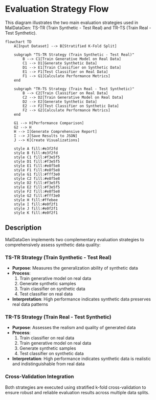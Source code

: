 # Evaluation Strategy Flow

This diagram illustrates the two main evaluation strategies used in MalDataGen: TS-TR (Train Synthetic - Test Real) and TR-TS (Train Real - Test Synthetic).

```mermaid
flowchart TD
    A[Input Dataset] --> B[Stratified K-Fold Split]
    
    subgraph "TS-TR Strategy (Train Synthetic - Test Real)"
        B --> C1[Train Generative Model on Real Data]
        C1 --> D1[Generate Synthetic Data]
        D1 --> E1[Train Classifier on Synthetic Data]
        E1 --> F1[Test Classifier on Real Data]
        F1 --> G1[Calculate Performance Metrics]
    end
    
    subgraph "TR-TS Strategy (Train Real - Test Synthetic)"
        B --> C2[Train Classifier on Real Data]
        C2 --> D2[Train Generative Model on Real Data]
        D2 --> E2[Generate Synthetic Data]
        E2 --> F2[Test Classifier on Synthetic Data]
        F2 --> G2[Calculate Performance Metrics]
    end
    
    G1 --> H[Performance Comparison]
    G2 --> H
    H --> I[Generate Comprehensive Report]
    I --> J[Save Results to JSON]
    J --> K[Create Visualizations]
    
    style A fill:#e3f2fd
    style B fill:#e3f2fd
    style C1 fill:#f3e5f5
    style D1 fill:#f3e5f5
    style E1 fill:#e8f5e8
    style F1 fill:#e8f5e8
    style G1 fill:#fff3e0
    style C2 fill:#e8f5e8
    style D2 fill:#f3e5f5
    style E2 fill:#f3e5f5
    style F2 fill:#e8f5e8
    style G2 fill:#fff3e0
    style H fill:#ffebee
    style I fill:#e0f2f1
    style J fill:#e0f2f1
    style K fill:#e0f2f1
```

## Description

MalDataGen implements two complementary evaluation strategies to comprehensively assess synthetic data quality:

### TS-TR Strategy (Train Synthetic - Test Real)
- **Purpose**: Measures the generalization ability of synthetic data
- **Process**: 
  1. Train generative model on real data
  2. Generate synthetic samples
  3. Train classifier on synthetic data
  4. Test classifier on real data
- **Interpretation**: High performance indicates synthetic data preserves real data patterns

### TR-TS Strategy (Train Real - Test Synthetic)
- **Purpose**: Assesses the realism and quality of generated data
- **Process**:
  1. Train classifier on real data
  2. Train generative model on real data
  3. Generate synthetic samples
  4. Test classifier on synthetic data
- **Interpretation**: High performance indicates synthetic data is realistic and indistinguishable from real data

### Cross-Validation Integration
Both strategies are executed using stratified k-fold cross-validation to ensure robust and reliable evaluation results across multiple data splits. 